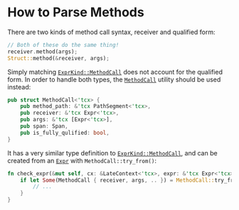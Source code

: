# How to Parse Methods

There are two kinds of method call syntax, receiver and qualified form:

```rust
// Both of these do the same thing!
receiver.method(args);
Struct::method(&receiver, args);
```

Simply matching [`ExprKind::MethodCall`] does not account for the qualified form. In order to handle both types, the [`MethodCall`] utility should be used instead:

```rust
pub struct MethodCall<'tcx> {
    pub method_path: &'tcx PathSegment<'tcx>,
    pub receiver: &'tcx Expr<'tcx>,
    pub args: &'tcx [Expr<'tcx>],
    pub span: Span,
    pub is_fully_qulified: bool,
}
```

It has a very similar type definition to [`ExprKind::MethodCall`], and can be created from an [`Expr`] with `MethodCall::try_from()`:

```rust
fn check_expr(&mut self, cx: &LateContext<'tcx>, expr: &'tcx Expr<'tcx>) {
    if let Some(MethodCall { receiver, args, .. }) = MethodCall::try_from(cx, expr) {
        // ...
    }
}
```

[`ExprKind::MethodCall`]: https://doc.rust-lang.org/nightly/nightly-rustc/rustc_hir/hir/enum.ExprKind.html#variant.MethodCall
[`MethodCall`]: ../../src/utils/hir_parse.rs
[`Expr`]: https://doc.rust-lang.org/nightly/nightly-rustc/rustc_hir/hir/struct.Expr.html
